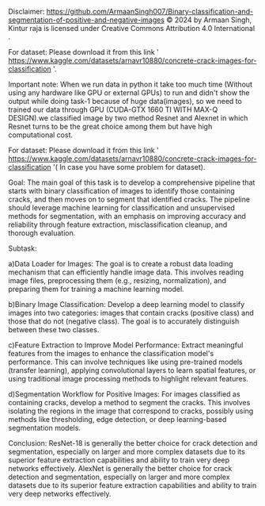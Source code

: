 Disclaimer: https://github.com/ArmaanSingh007/Binary-classification-and-segmentation-of-positive-and-negative-images © 2024 by Armaan Singh, Kintur raja is licensed under Creative Commons Attribution 4.0 International .

For dataset: Please download it from this link ' https://www.kaggle.com/datasets/arnavr10880/concrete-crack-images-for-classification '.

Important note: When we run data in python it take too much time (Without using any hardware like GPU or external GPUs) to run and didn't show the output while doing task-1 because of huge data(images), so we need to trained our data through GPU (CUDA-GTX 1660 TI WITH MAX-Q DESIGN).we classified image by two method Resnet and Alexnet in which Resnet turns to be the great choice among them but have high computational cost.

For dataset: Please download it from this link ' https://www.kaggle.com/datasets/arnavr10880/concrete-crack-images-for-classification '( In case you have some problem for dataset).

Goal: The main goal of this task is to develop a comprehensive pipeline that starts with binary classification of images to identify those containing cracks, and then moves on to segment that identified cracks. The pipeline should leverage machine learning for classification and unsupervised methods for segmentation, with an emphasis on improving accuracy and reliability through feature extraction, misclassification cleanup, and thorough evaluation.

Subtask:

   a)Data Loader for Images:
     The goal is to create a robust data loading mechanism that can efficiently handle image data. This involves reading image files, preprocessing them (e.g., resizing, normalization), and preparing them for training a machine learning model.

  b)Binary Image Classification:
    Develop a deep learning model to classify images into two categories: images that contain cracks (positive class) and those that do not (negative class). The goal is to accurately distinguish between these two classes.

  c)Feature Extraction to Improve Model Performance:
    Extract meaningful features from the images to enhance the classification model's performance. This can involve techniques like using pre-trained models (transfer learning), applying convolutional layers to learn spatial features, or using traditional image processing methods to highlight relevant features.

  d)Segmentation Workflow for Positive Images:
    For images classified as containing cracks, develop a method to segment the cracks. This involves isolating the regions in the image that correspond to cracks, possibly using methods like thresholding, edge detection, or deep learning-based segmentation models.

Conclusion: ResNet-18 is generally the better choice for crack detection and segmentation, especially on larger and more complex datasets due to its superior feature extraction capabilities and ability to train very deep networks effectively.
            AlexNet is generally the better choice for crack detection and segmentation, especially on larger and more complex datasets due to its superior feature extraction capabilities and ability to train very deep networks effectively.


